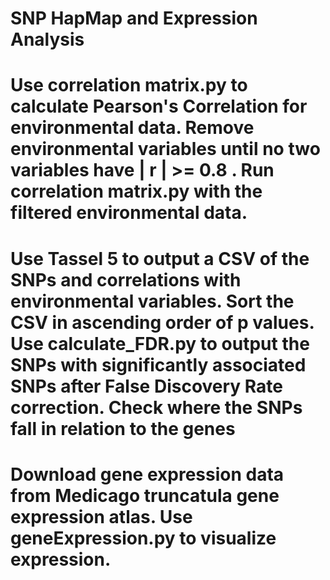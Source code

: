 # SNP HapMap and Expression Analysis
 
# Use correlation matrix.py to calculate Pearson's Correlation for environmental data. Remove environmental variables until no two variables have | r | >= 0.8 . Run correlation matrix.py with the filtered environmental data.

# Use Tassel 5 to output a CSV of the SNPs and correlations with environmental variables. Sort the CSV in ascending order of p values. Use calculate_FDR.py to output the SNPs with significantly associated SNPs after False Discovery Rate correction. Check where the SNPs fall in relation to the genes

# Download gene expression data from Medicago truncatula gene expression atlas. Use geneExpression.py to visualize expression.
